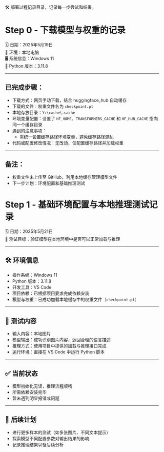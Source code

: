 🛠️ 部署过程记录目录，记录每一步尝试和结果。

# Step 0 - 下载模型与权重的记录

🗓️ 日期：2025年5月19日  
📍 环境：本地电脑  
🖥️ 系统信息：Windows 11  
🐍 Python 版本：3.11.8  

---

## 已完成步骤：

- 下载方式：网页手动下载，结合 huggingface_hub 自动缓存  
- 下载的文件：权重文件名为 `checkpoint.pt`  
- 本地存放目录：`Y:\cache\.cache`  
- 环境变量配置：设置了 `HF_HOME`、`TRANSFORMERS_CACHE` 和 `HF_HUB_CACHE` 指向同一个缓存目录  
- 遇到的注意事项：  
  - 需统一设置缓存路径环境变量，避免缓存路径混乱  
- 代码或配置修改情况：无改动，仅配置缓存路径并加载权重  

---

## 备注：

- 权重文件未上传至 GitHub，利用本地缓存管理模型文件  
- 下一步计划：环境配置和基础推理测试  

# Step 1 - 基础环境配置与本地推理测试记录

🗓️ 日期：2025年5月21日  
🧪 测试目标：验证模型在本地环境中是否可以正常加载与推理  

---

## 🛠️ 环境信息

- 操作系统：Windows 11  
- Python 版本：3.11.8  
- 开发工具：VS Code  
- 项目依赖：已根据项目要求完成依赖安装  
- 模型与权重：已成功加载本地缓存中的权重文件（`checkpoint.pt`）

---

## 🧪 测试内容

- 输入内容：本地图片  
- 模型输出：成功识别图片内容，返回合理的语言描述  
- 推理方式：使用项目中提供的加载与推理接口完成  
- 运行环境：直接在 VS Code 中运行 Python 脚本  

---

## ✅ 当前状态

- 模型初始化无误，推理流程顺畅  
- 所需依赖安装完毕  
- 暂未遇到明显报错或问题  

---

## 📌 后续计划

- 进行更多样本的测试（如多张图片、不同文本提示）  
- 探索模型不同配置参数对输出结果的影响  
- 记录推理结果以备后续分析  


